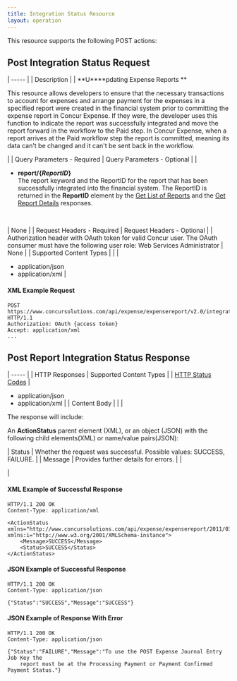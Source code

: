 ```yaml
---
title: Integration Status Resource
layout: operation
---
```





This resource supports the following POST actions:

##  Post Integration Status Request

| ----- |
|  Description |
|  **U****pdating Expense Reports **

This resource allows developers to ensure that the necessary transactions to account for expenses and arrange payment for the expenses in a specified report were created in the financial system prior to committing the expense report in Concur Expense. If they were, the developer uses this function to indicate the report was successfully integrated and move the report forward in the workflow to the Paid step. In Concur Expense, when a report arrives at the Paid workflow step the report is committed, meaning its data can't be changed and it can't be sent back in the workflow.

 |
|  Query Parameters - Required |  Query Parameters - Optional |
|

* **report/{_ReportID_}**  
The report keyword and the ReportID for the report that has been successfully integrated into the financial system. The ReportID is returned in the **ReportID** element by the [Get List of Reports][1] and the [Get Report Details][2] responses.

 

 |  None |
|  Request Headers - Required |  Request Headers - Optional |
|  Authorization header with OAuth token for valid Concur user. The OAuth consumer must have the following user role: Web Services Administrator |  None |
|  Supported Content Types |   |
|

* application/json
* application/xml
 |

####  XML Example Request

    POST https://www.concursolutions.com/api/expense/expensereport/v2.0/integrationstatus/report/nx2WRNzp18$wjehk%wqEL6EDHRwi9r$paQS1UqyL6a454QitqQ HTTP/1.1
    Authorization: OAuth {access token}
    Accept: application/xml
    ...

##  Post Report Integration Status Response

| ----- |
|  HTTP Responses |  Supported Content Types |
|  [HTTP Status Codes][3] |

* application/json
* application/xml
 |
|  Content Body |   |
|

The response will include:

An **ActionStatus** parent element (XML), or an object (JSON) with the following child elements(XML) or name/value pairs(JSON):

|  Status |  Whether the request was successful. Possible values: SUCCESS, FAILURE. |
|  Message |  Provides further details for errors. |   |

 |

####  XML Example of Successful Response

    HTTP/1.1 200 OK
    Content-Type: application/xml

    <ActionStatus xmlns="http://www.concursolutions.com/api/expense/expensereport/2011/03" xmlns:i="http://www.w3.org/2001/XMLSchema-instance">
        <Message>SUCCESS</Message>
        <Status>SUCCESS</Status>
    </ActionStatus>

####  JSON Example of Successful Response

    HTTP/1.1 200 OK
    Content-Type: application/json

    {"Status":"SUCCESS","Message":"SUCCESS"}

####  JSON Example of Response With Error

    HTTP/1.1 200 OK
    Content-Type: application/json

    {"Status":"FAILURE","Message":"To use the POST Expense Journal Entry Job Key the
        report must be at the Processing Payment or Payment Confirmed Payment Status."}



[1]: https://developer.concur.com/node/487#listofreports
[2]: https://developer.concur.com/node/487#reportdetails
[3]: https://developer.concur.com/reference/http-codes
